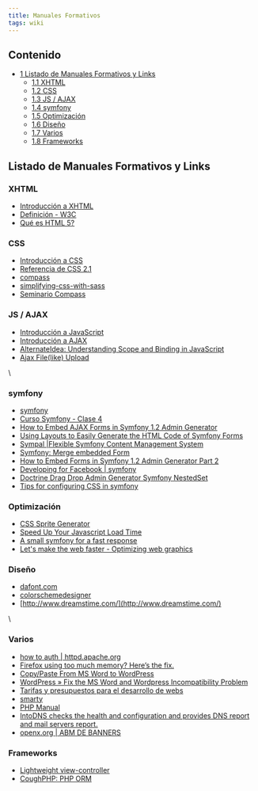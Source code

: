 ```yaml
---
title: Manuales Formativos
tags: wiki
---
```


Contenido
---------

-   [1 Listado de Manuales Formativos y
    Links](#Listado_de_Manuales_Formativos_y_Links)
    -   [1.1 XHTML](#XHTML)
    -   [1.2 CSS](#CSS)
    -   [1.3 JS / AJAX](#JS_.2F_AJAX)
    -   [1.4 symfony](#symfony)
    -   [1.5 Optimización](#Optimizaci.C3.B3n)
    -   [1.6 Diseño](#Dise.C3.B1o)
    -   [1.7 Varios](#Varios)
    -   [1.8 Frameworks](#Frameworks)

Listado de Manuales Formativos y Links
--------------------------------------

### XHTML

-   [Introducción a XHTML](http://www.librosweb.es/xhtml/)
-   [Definición - W3C](http://www.w3.org/TR/xhtml1/)
-   [Qué es HTML
    5?](http://www.desarrolloweb.com/articulos/que-es-html5.html)

### CSS

-   [Introducción a CSS](http://www.librosweb.es/css/)
-   [Referencia de CSS 2.1](http://www.librosweb.es/referencia/css/)
-   [compass](http://compass-style.org/)
-   [simplifying-css-with-sass](http://www.slideshare.net/tdreyno/simplifying-css-with-sass)
-   [Seminario
    Compass](/wiki/index.php?title=Seminario_Compass "Seminario Compass")

### JS / AJAX

-   [Introducción a JavaScript](http://www.librosweb.es/javascript/)
-   [Introducción a AJAX](http://www.librosweb.es/ajax/)
-   [AlternateIdea: Understanding Scope and Binding in
    JavaScript](http://alternateidea.com/blog/articles/2007/7/18/javascript-scope-and-binding)
-   [Ajax File(like)
    Upload](http://www.desarrolloweb.com/articulos/ajax-file-upload.html)

\

### symfony

-   [symfony](http://www.symfony-project.org/)
-   [Curso Symfony - Clase
    4](http://www.slideshare.net/javier.eguiluz/curso-symfony-clase-4)
-   [How to Embed AJAX Forms in Symfony 1.2 Admin
    Generator](http://israelwebdev.wordpress.com/2009/05/04/how-to-embed-ajax-forms-in-symfony-12-admin-generator/)
-   [Using Layouts to Easily Generate the HTML Code of Symfony
    Forms](http://webmozarts.com/2009/04/23/improving-the-forms-layouts-and-formatters/)
-   [Sympal |Flexible Symfony Content Management
    System](http://www.sympalphp.org/)
-   [Symfony: Merge embedded
    Form](http://www.blogs.uni-osnabrueck.de/rotapken/2009/03/13/symfony-merge-embedded-form/)
-   [How to Embed Forms in Symfony 1.2 Admin Generator Part
    2](http://sandbox-ws.com/how-to-embed-forms-in-symfony-12-admin-generator-part-2)
-   [Developing for Facebook |
    symfony](http://www.symfony-project.org/more-with-symfony/1_4/en/12-Developing-for-Facebook)
-   [Doctrine Drag Drop Admin Generator Symfony
    NestedSet](http://redotheoffice.com/?tag=doctrine-drag-drop-admin-generator-symfony-nestedset)
-   [Tips for configuring CSS in
    symfony](http://blog.servergrove.com/2009/09/09/tips-for-configuring-css-in-symfony/)

### Optimización

-   [CSS Sprite Generator](http://spritegen.website-performance.org/)
-   [Speed Up Your Javascript Load
    Time](http://betterexplained.com/articles/speed-up-your-javascript-load-time/)
-   [A small symfony for a fast
    response](http://redotheweb.com/2008/03/07/a-small-symfony-for-a-fast-response/)
-   [Let's make the web faster - Optimizing web
    graphics](http://code.google.com/speed/articles/optimizing-images.html)

### Diseño

-   [dafont.com](http://www.dafont.com/)
-   [colorschemedesigner](http://colorschemedesigner.com/)
-   [http://www.dreamstime.com/](http://www.dreamstime.com/)

\

### Varios

-   [how to auth |
    httpd.apache.org](http://httpd.apache.org/docs/1.3/howto/auth.html)
-   [Firefox using too much memory? Here’s the
    fix.](http://www.noheat.com/2006/10/09/firefox-using-too-much-memory-heres-the-fix/)
-   [Copy/Paste From MS Word to
    WordPress](http://karenblundell.com/web-tools-wordpress/copypaste-from-ms-word-to-wordpress)
-   [WordPress » Fix the MS Word and Wordpress Incompatibility
    Problem](http://wordpress.org/support/topic/222711)
-   [Tarifas y presupuestos para el desarrollo de
    webs](http://www.desarrolloweb.com/manuales/71/)
-   [smarty](http://www.smarty.net/)
-   [PHP Manual](http://www.php.net/manual/es/)
-   [IntoDNS checks the health and configuration and provides DNS report
    and mail servers report.](http://www.intodns.com/)
-   [openx.org | ABM DE BANNERS](http://www.openx.org/es)

### Frameworks

-   [Lightweight view-controller](http://lightvc.org/)
-   [CoughPHP: PHP ORM](http://www.coughphp.com/)
